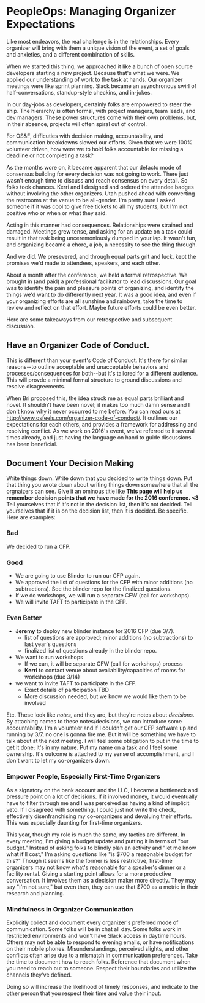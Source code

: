 # PeopleOps: Managing Organizer Expectations
Like most endeavors, the real challenge is in the relationships. Every organizer will bring with them a unique vision of the event, a set of goals and anxieties, and a different combination of skills. 

When we started this thing, we approached it like a bunch of open source developers starting a new project. Because that's what we were. We applied our understanding of work to the task at hands. Our organizer meetings were like sprint planning. Slack became an asynchronous swirl of half-conversations, standup-style checkins, and in-jokes.

In our day-jobs as developers, certainly folks are empowered to steer the ship. The hierarchy is often formal, with project managers, team leads, and dev managers. These power structures come with their own problems, but, in their absence, projects will often spiral out of control.

For OS&F, difficuties with decision making, accountability, and communication breakdowns slowed our efforts. Given that we were 100% volunteer driven, how were we to hold folks accountable for missing a deadline or not completing a task?

As the months wore on, it became apparent that our defacto mode of consensus building for every decision was not going to work. There just wasn't enough time to discuss and reach consensus on every detail. So folks took chances. Kerri and I designed and ordered the attendee badges without involving the other organizers. Utah pushed ahead with converting the restrooms at the venue to be all-gender. I'm pretty sure I asked someone if it was cool to give free tickets to all my students, but I'm not positive who or when or what they said.

Acting in this manner had consequences. Relationships were strained and damaged. Meetings grew tense, and asking for an update on a task could result in that task being unceremoniously dumped in your lap. It wasn't fun, and organizing became a chore, a job, a necessity to see the thing through.

And we did. We presevered, and through equal parts grit and luck, kept the promises we'd made to attendees, speakers, and each other.

About a month after the conference, we held a formal retrospective. We brought in (and paid) a professional facilitator to lead discussions. Our goal was to identify the pain and pleasure points of organizing, and identify the things we'd want to do differently next year. It was a good idea, and even if your organizing efforts are all sunshine and rainbows, take the time to review and reflect on that effort. Maybe future efforts could be even better.

Here are some takeaways from our retrospective and subsequent discussion.

## Have an Organizer Code of Conduct.
This is different than your event's Code of Conduct. It's there for similar reasons--to outline acceptable and unacceptable behaviors and processes/consequences for both--but it's tailored for a different audience. This will provde a minimal formal structure to ground discussions and resolve disagreements.

When Bri proposed this, the idea struck me as equal parts brilliant and novel. It shouldn't have been novel; it makes too much damn sense and I don't know why it never occurred to me before. You can read ours at http://www.osfeels.com/organizer-code-of-conduct/. It outlines our expectations for each others, and provides a framework for addressing and resolving conflict. As we work on 2016's event, we've referred to it several times already, and just having the language on hand to guide discussions has been beneficial.

## Document Your Decision Making
Write things down. Write down that you decided to write things down. Put that thing you wrote down about writing things down somewhere that all the orgnaizers can see. Give it an ominous title like __This page will help us remember decision points that we have made for the 2016 conference. <3__ Tell yourselves that if it's not in the decision list, then it's not decided. Tell yourselves that if it is on the decision list, then it is decided. Be specific. Here are examples:

### Bad
We decided to run a CFP.

### Good
- We are going to use Blinder to run our CFP again.
- We approved the list of questions for the CFP with minor additions (no subtractions). See the blinder repo for the finalized questions.
- If we do workshops, we will run a separate CFW (call for workshops).
- We will invite TAFT to participate in the CFP.

### Even Better
- __Jeremy__ to deploy new blinder instance for 2016 CFP (due 3/7).
    - list of questions are approved; minor additions (no subtractions) to last year's questions
    - finalized list of questions already in the blinder repo.
- We want to run workshops
    - If we can, it will be separate CFW (call for workshops) process
    - __Kerri__ to contact venue about availability/capacities of rooms for workshops (due 3/14)
- we want to invite TAFT to participate in the CFP.
    - Exact details of participation TBD
    - More discussion needed, but we know we would like them to be involved

Etc. These look like _notes,_ and they are, but they're notes about _decisions_. By attaching names to these notes/decisions, we can introduce some accountability. I'm a volunteer and if I couldn't get our CFP software up and running by 3/7, no one is gonna fire me. But it will be something we have to talk about at the next meeting. I will feel some obligation to put in the time to get it done; it's in my nature. Put my name on a task and I feel some ownership. It's outcome is attached to my sense of accomplishment, and I don't want to let my co-organizers down.

### Empower People, Especially First-Time Organizers
As a signatory on the bank account and the LLC, I became a bottleneck and pressure point on a lot of decisions. If it involved money, it would eventually have to filter through me and I was perceived as having a kind of implicit veto. If I disagreed with something, I could just not write the check, effectively disenfranchising my co-organizers and devaluing their efforts. This was especially daunting for first-time organizers.

This year, though my role is much the same, my tactics are different. In every meeting, I'm giving a budget update and putting it in terms of "our budget." Instead of asking folks to blindly plan an activity and "let me know what it'll cost," I'm asking questions like "is $700 a reasonable budget for this?" Though it seems like the former is less restrictive, first-time organizers may not know what's reasonable for a speaker's dinner or a facility rental. Giving a starting point allows for a more productive conversation. It involves them as a decision maker more directly. They may say "I'm not sure," but even then, they can use that $700 as a metric in their research and planning.

### Mindfulness in Organizer Communication
Explicitly collect and document every organizer's preferred mode of communication. Some folks will be in chat all day. Some folks work in restricted environments and won't have Slack access in daytime hours. Others may not be able to respond to evening emails, or have notifications on their mobile phones. Misunderstandings, perceived slights, and other conflicts often arise due to a mismatch in communication preferences. Take the time to document how to reach folks. Reference that document when you need to reach out to someone. Respect their boundaries and utilize the channels they've defined.

Doing so will increase the likelihood of timely responses, and indicate to the other person that you respect their time and value their input.
